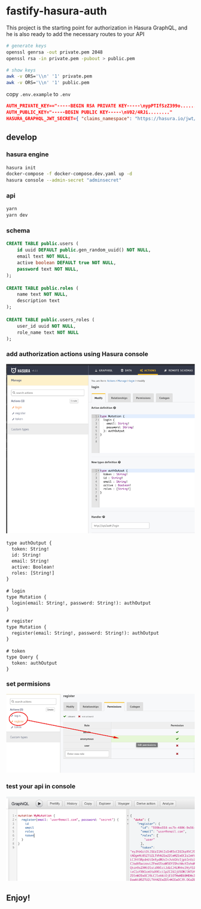 # fastify-hasura-auth

This project is the starting point for authorization in Hasura GraphQL, and he is also ready to add the necessary routes to your API

```sh
# generate keys
openssl genrsa -out private.pem 2048
openssl rsa -in private.pem -pubout > public.pem
```

```sh
# show keys
awk -v ORS='\\n' '1' private.pem
awk -v ORS='\\n' '1' public.pem
```

copy `.env.example` to `.env`

```json
AUTH_PRIVATE_KEY=="-----BEGIN RSA PRIVATE KEY-----\nypPTIfSzZ399o........"
AUTH_PUBLIC_KEY="-----BEGIN PUBLIC KEY-----\nV02/4RJi........"
HASURA_GRAPHQL_JWT_SECRET={ "claims_namespace": "https://hasura.io/jwt/claims", "type": "RS256", "key": "<AUTH_PUBLIC_KEY>" }
```

## develop

### hasura engine

```sh
hasura init
docker-compose -f docker-compose.dev.yaml up -d
hasura console --admin-secret "adminsecret"
```

### api

```sh
yarn
yarn dev
```

### schema

```sql
CREATE TABLE public.users (
    id uuid DEFAULT public.gen_random_uuid() NOT NULL,
    email text NOT NULL,
    active boolean DEFAULT true NOT NULL,
    password text NOT NULL,
);

CREATE TABLE public.roles (
    name text NOT NULL,
    description text
);

CREATE TABLE public.users_roles (
    user_id uuid NOT NULL,
    role_name text NOT NULL
);
```

### add authorization actions using Hasura console

![add actions](hasura-add-actions.png)

```gql
type authOutput {
  token: String!
  id: String!
  email: String!
  active: Boolean!
  roles: [String!]
}

# login
type Mutation {
  login(email: String!, password: String!): authOutput
}

# register
type Mutation {
  register(email: String!, password: String!): authOutput
}

# token
type Query {
  token: authOutput
}
```

### set permisions

![set permisions](hasura-set-permisions.png)

### test your api in console

![graphql console](hasura-example.png)

## Enjoy!
